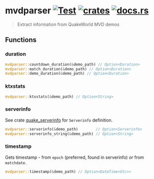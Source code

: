 # mvdparser [![Test](https://github.com/vikpe/mvdparser/actions/workflows/test.yml/badge.svg?branch=main)](https://github.com/vikpe/mvdparser/actions/workflows/test.yml) [![crates](https://img.shields.io/crates/v/mvdparser)](https://crates.io/crates/mvdparser) [![docs.rs](https://img.shields.io/docsrs/mvdparser)](https://docs.rs/mvdparser/)

> Extract information from QuakeWorld MVD demos

## Functions

### duration

```rust
mvdparser::countdown_duration(&demo_path) // Option<Duration>
mvdparser::match_duration(&demo_path) // Option<Duration>
mvdparser::demo_duration(&demo_path) // Option<Duration>
```

### ktxstats

```rust
mvdparser::ktxstats(&demo_path) // Option<String>
```

### serverinfo

See crate [quake_serverinfo](https://github.com/vikpe/quake_serverinfo) for `Serverinfo` definition.

```rust
mvdparser::serverinfo(&demo_path)        // Option<Serverinfo>
mvdparser::serverinfo_string(&demo_path) // Option<String>
```

### timestamp

Gets timestamp - from `epoch` (preferred, found in serverinfo) _or_ from `matchdate`.

```rust
mvdparser::timestamp(&demo_path) // Option<DateTime<Utc>>
```
